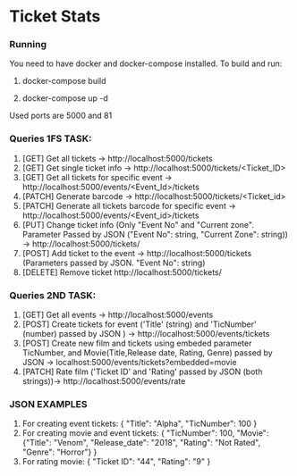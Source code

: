# Ticket Stats

### Running
You need to have docker and docker-compose installed.
To build and run:

1. docker-compose build

2. docker-compose up -d

Used ports are 5000 and 81


### Queries 1FS TASK:
1. [GET] Get all tickets -> http://localhost:5000/tickets
2. [GET] Get single ticket info -> http://localhost:5000/tickets/<Ticket_ID>
2. [GET] Get all tickets for specific event -> http://localhost:5000/events/<Event_Id>/tickets
3. [PATCH] Generate barcode -> http://localhost:5000/tickets/<Ticket_id>
4. [PATCH] Generate all tickets barcode for specific event -> http://localhost:5000/events/<Event_id>/tickets
5. [PUT] Change ticket info (Only "Event No" and "Current zone". Parameter Passed by JSON ("Event No": string, "Current Zone": string)) -> http://localhost:5000/tickets/<ticketID>
6. [POST] Add ticket to the event -> http://localhost:5000/tickets (Parameters passed by JSON. "Event No": string)
7. [DELETE] Remove ticket http://localhost:5000/tickets/<ticketID>

### Queries 2ND TASK:
1. [GET] Get all events -> http://localhost:5000/events
2. [POST] Create tickets for event ('Title' (string) and 'TicNumber' (number) passed by JSON ) -> http://localhost:5000/events/tickets
3. [POST] Create new film and tickets using embeded parameter TicNumber, and Movie(Title,Release date, Rating, Genre) passed by JSON -> localhost:5000/events/tickets?embedded=movie
4. [PATCH] Rate film  ('Ticket ID' and 'Rating' passed by JSON (both strings))-> http://localhost:5000/events/rate

### JSON EXAMPLES
1. For creating event tickets:
{
	"Title": "Alpha",
	"TicNumber": 100
}
2. For creating movie and event tickets:
{
	"TicNumber": 100,
	"Movie": {"Title": "Venom", "Release_date": "2018", "Rating": "Not Rated", "Genre": "Horror"}
}
3. For rating movie:
{
	"Ticket ID": "44",
	"Rating": "9"
}